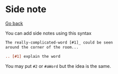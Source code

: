 # Side note

[Go back](..#writing-rst-documents)

You can add side notes using this syntax

```rest
The really-complicated-word [#1]_ could be seen
around the corner of the room...

.. [#1] explain the word
```

You may put `#2` or ``#aWord`` but the idea
is the same.